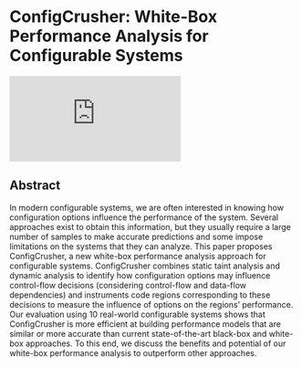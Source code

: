 ConfigCrusher: White-Box Performance Analysis for Configurable Systems
=========

![](https://github.com/miguelvelezmj25/papers/blob/master/configcrusher/figures/concept/error.pdf)

## Abstract

In modern configurable systems, we are often interested in knowing how configuration options influence the performance of the system.
Several approaches exist to obtain this information, but they usually require a large number of samples to make accurate predictions and some impose limitations on the systems that they can analyze.
This paper proposes ConfigCrusher, a new white-box performance analysis approach for configurable systems.
ConfigCrusher combines static taint analysis and dynamic analysis to identify how configuration options may influence control-flow decisions (considering control-flow and data-flow dependencies) and instruments code regions corresponding to these decisions to measure the influence of options on the regions’ performance.
Our evaluation using 10 real-world configurable systems shows that ConfigCrusher is more efficient at building performance models that are similar or more accurate than current state-of-the-art black-box and white-box approaches.
To this end, we discuss the benefits and potential of our white-box performance analysis to outperform other approaches.